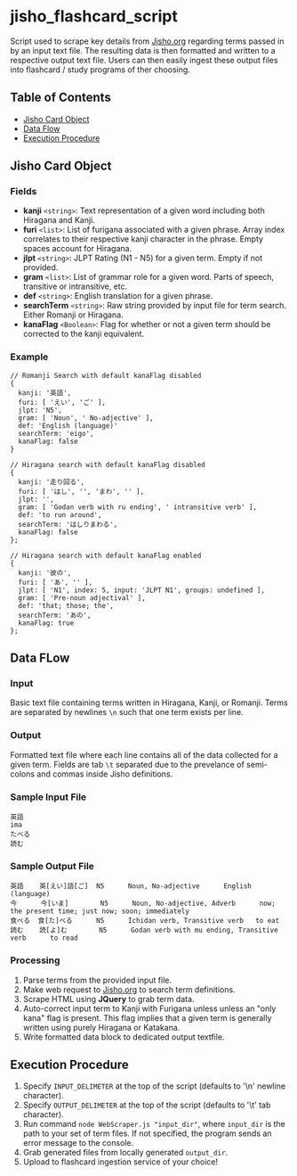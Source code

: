 # jisho_flashcard_script
Script used to scrape key details from [Jisho.org](https://jisho.org/) regarding terms passed in by an input text file. The resulting data is then formatted and written to a respective output text file. Users can then easily ingest these output files into flashcard / study programs of ther choosing.

## Table of Contents
- [Jisho Card Object](#jisho-card-object)
- [Data Flow](#data-flow)
- [Execution Procedure](#execution-procedure)

## Jisho Card Object
### Fields
- **kanji** `<string>`: Text representation of a given word including both Hiragana and Kanji.
- **furi** `<list>`: List of furigana associated with a given phrase. Array index correlates to their respective kanji character in the phrase. Empty spaces account for Hiragana.
- **jlpt** `<string>`: JLPT Rating (N1 - N5) for a given term. Empty if not provided.
- **gram** `<list>`: List of grammar role for a given word. Parts of speech, transitive or intransitive, etc.
- **def** `<string>`: English translation for a given phrase.
- **searchTerm** `<string>`: Raw string provided by input file for term search. Either Romanji or Hiragana.
- **kanaFlag** `<Boolean>`: Flag for whether or not a given term should be corrected to the kanji equivalent.

### Example
```
// Romanji Search with default kanaFlag disabled
{
  kanji: '英語',
  furi: [ 'えい', 'ご' ],
  jlpt: 'N5',
  gram: [ 'Noun', ' No-adjective' ],
  def: 'English (language)'
  searchTerm: 'eigo',
  kanaFlag: false
}

// Hiragana search with default kanaFlag disabled
{
  kanji: '走り回る',
  furi: [ 'はし', '', 'まわ', '' ],
  jlpt: '',
  gram: [ 'Godan verb with ru ending', ' intransitive verb' ],
  def: 'to run around',
  searchTerm: 'はしりまわる',
  kanaFlag: false
};

// Hiragana search with default kanaFlag enabled
{
  kanji: '彼の',
  furi: [ 'あ', '' ],
  jlpt: [ 'N1', index: 5, input: 'JLPT N1', groups: undefined ],
  gram: [ 'Pre-noun adjectival' ],
  def: 'that; those; the',
  searchTerm: 'あの',
  kanaFlag: true
};
```

## Data FLow
### Input
Basic text file containing terms written in Hiragana, Kanji, or Romanji. Terms are separated by newlines `\n` such that one term exists per line.
### Output
Formatted text file where each line contains all of the data collected for a given term. Fields are tab `\t` separated due to the prevelance of semi-colons and commas inside Jisho definitions.
### Sample Input File
```
英語
ima
たべる
読む
```
### Sample Output File
```
英語    英[えい]語[ご]  N5      Noun, No-adjective      English (language)
今      今[いま]        N5      Noun, No-adjective, Adverb      now; the present time; just now; soon; immediately
食べる  食[た]べる      N5      Ichidan verb, Transitive verb   to eat
読む    読[よ]む        N5      Godan verb with mu ending, Transitive verb      to read
```
### Processing
1. Parse terms from the provided input file.
2. Make web request to [Jisho.org](https://jisho.org/) to search term definitions.
3. Scrape HTML using **JQuery** to grab term data.
4. Auto-correct input term to Kanji with Furigana unless unless an "only kana" flag is present. This flag implies that a given term is generally written using purely Hiragana or Katakana.
5. Write formatted data block to dedicated output textfile. 
## Execution Procedure
1. Specify `INPUT_DELIMETER` at the top of the script (defaults to '\n' newline character).
2. Specify `OUTPUT_DELIMETER` at the top of the script (defaults to '\t' tab character).
3. Run command `node WebScraper.js "input_dir"`, where `input_dir` is the path to your set of term files. If not specified, the program sends an error message to the console.
4. Grab generated files from locally generated `output_dir`.
5. Upload to flashcard ingestion service of your choice!
